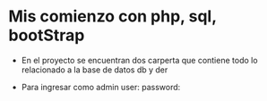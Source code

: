 # Mis comienzo con php, sql, bootStrap
- En el proyecto se encuentran dos carperta que contiene todo lo relacionado a la base de datos
db y der

- Para ingresar como admin
  user:
  password:
